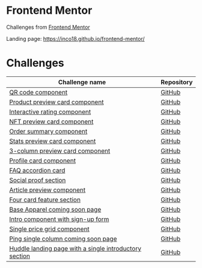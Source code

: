 # Frontend Mentor

Challenges from [Frontend Mentor](https://www.frontendmentor.io/)

Landing page: https://inco18.github.io/frontend-mentor/

# Challenges

| Challenge name                                                                                                         | Repository                                                                        |
| ---------------------------------------------------------------------------------------------------------------------- | --------------------------------------------------------------------------------- |
| [QR code component](https://inco18.github.io/frontend-mentor/qr-code)                                                  | [GitHub](https://github.com/Inco18/frontend-mentor/tree/main/qr-code)             |
| [Product preview card component](https://inco18.github.io/frontend-mentor/product-preview)                             | [GitHub](https://github.com/Inco18/frontend-mentor/tree/main/product-preview)     |
| [Interactive rating component](https://inco18.github.io/frontend-mentor/interactive-rating)                            | [GitHub](https://github.com/Inco18/frontend-mentor/tree/main/interactive-rating)  |
| [NFT preview card component](https://inco18.github.io/frontend-mentor/nft-preview)                                     | [GitHub](https://github.com/Inco18/frontend-mentor/tree/main/nft-preview)         |
| [Order summary component](https://inco18.github.io/frontend-mentor/order-summary)                                      | [GitHub](https://github.com/Inco18/frontend-mentor/tree/main/order-summary)       |
| [Stats preview card component](https://inco18.github.io/frontend-mentor/stats-preview)                                 | [GitHub](https://github.com/Inco18/frontend-mentor/tree/main/stats-preview)       |
| [3-column preview card component](https://inco18.github.io/frontend-mentor/3-column-preview)                           | [GitHub](https://github.com/Inco18/frontend-mentor/tree/main/3-column-preview)    |
| [Profile card component](https://inco18.github.io/frontend-mentor/profile-card)                                        | [GitHub](https://github.com/Inco18/frontend-mentor/tree/main/profile-card)        |
| [FAQ accordion card](https://inco18.github.io/frontend-mentor/faq-accordion)                                           | [GitHub](https://github.com/Inco18/frontend-mentor/tree/main/faq-accordion)       |
| [Social proof section](https://inco18.github.io/frontend-mentor/social-proof)                                          | [GitHub](https://github.com/Inco18/frontend-mentor/tree/main/social-proof)        |
| [Article preview component](https://inco18.github.io/frontend-mentor/article-preview)                                  | [GitHub](https://github.com/Inco18/frontend-mentor/tree/main/article-preview)     |
| [Four card feature section](https://inco18.github.io/frontend-mentor/four-card)                                        | [GitHub](https://github.com/Inco18/frontend-mentor/tree/main/four-card)           |
| [Base Apparel coming soon page](https://inco18.github.io/frontend-mentor/base-apparel)                                 | [GitHub](https://github.com/Inco18/frontend-mentor/tree/main/base-apparel)        |
| [Intro component with sign-up form](https://inco18.github.io/frontend-mentor/intro-component)                          | [GitHub](https://github.com/Inco18/frontend-mentor/tree/main/intro-component)     |
| [Single price grid component](https://inco18.github.io/frontend-mentor/single-price)                                   | [GitHub](https://github.com/Inco18/frontend-mentor/tree/main/single-price)        |
| [Ping single column coming soon page](https://inco18.github.io/frontend-mentor/ping-single-column)                     | [GitHub](https://github.com/Inco18/frontend-mentor/tree/main/ping-single-column)  |
| [Huddle landing page with a single introductory section](https://inco18.github.io/frontend-mentor/huddle-landing-page) | [GitHub](https://github.com/Inco18/frontend-mentor/tree/main/huddle-landing-page) |
